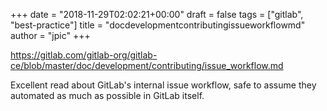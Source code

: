 +++
date = "2018-11-29T02:02:21+00:00"
draft = false
tags = ["gitlab", "best-practice"]
title = "docdevelopmentcontributingissueworkflowmd"
author = "jpic"
+++

https://gitlab.com/gitlab-org/gitlab-ce/blob/master/doc/development/contributing/issue_workflow.md

Excellent read about GitLab's internal issue workflow, safe to assume they automated as much as possible in GitLab itself.
